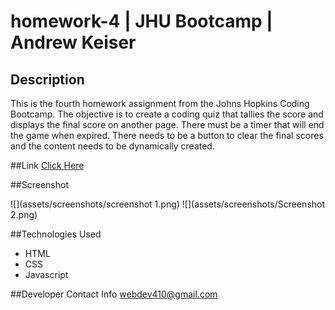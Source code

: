 # homework-4 | JHU Bootcamp | Andrew Keiser

## Description
This is the fourth homework assignment from the Johns Hopkins Coding Bootcamp. The objective is to create a coding quiz that tallies the score and displays the final score on another page. There must be a timer that will end the game when expired. There needs to be a button to clear the final scores and the content needs to be dynamically created.

##Link
[Click Here ](https://webdev410.github.io/homework-4/)


##Screenshot

![](assets/screenshots/screenshot 1.png)
![](assets/screenshots/Screenshot 2.png)

##Technologies Used
* HTML
* CSS
* Javascript

##Developer Contact Info
webdev410@gmail.com